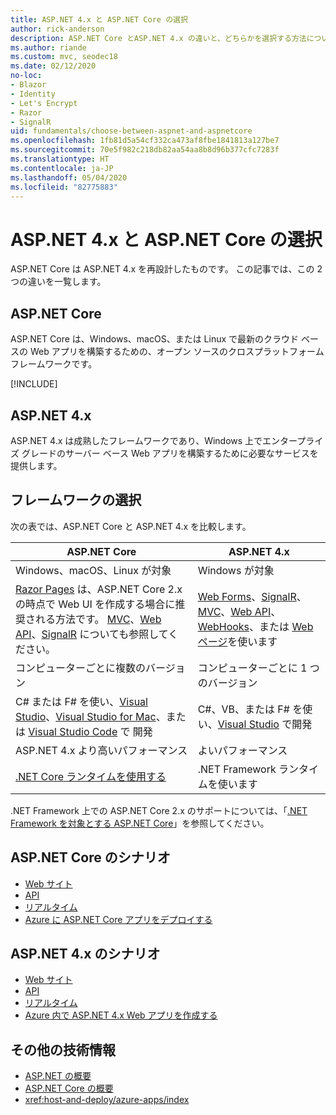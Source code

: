 ```yaml
---
title: ASP.NET 4.x と ASP.NET Core の選択
author: rick-anderson
description: ASP.NET Core とASP.NET 4.x の違いと、どちらかを選択する方法について説明します。
ms.author: riande
ms.custom: mvc, seodec18
ms.date: 02/12/2020
no-loc:
- Blazor
- Identity
- Let's Encrypt
- Razor
- SignalR
uid: fundamentals/choose-between-aspnet-and-aspnetcore
ms.openlocfilehash: 1fb81d5a54cf332ca473af8fbe1841813a127be7
ms.sourcegitcommit: 70e5f982c218db82aa54aa8b8d96b377cfc7283f
ms.translationtype: HT
ms.contentlocale: ja-JP
ms.lasthandoff: 05/04/2020
ms.locfileid: "82775883"
---
```

# <a name="choose-between-aspnet-4x-and-aspnet-core"></a>ASP.NET 4.x と ASP.NET Core の選択

ASP.NET Core は ASP.NET 4.x を再設計したものです。 この記事では、この 2 つの違いを一覧します。

## <a name="aspnet-core"></a>ASP.NET Core

ASP.NET Core は、Windows、macOS、または Linux で最新のクラウド ベースの Web アプリを構築するための、オープン ソースのクロスプラットフォーム フレームワークです。

[!INCLUDE[](~/includes/benefits.md)]

## <a name="aspnet-4x"></a>ASP.NET 4.x

ASP.NET 4.x は成熟したフレームワークであり、Windows 上でエンタープライズ グレードのサーバー ベース Web アプリを構築するために必要なサービスを提供します。

## <a name="framework-selection"></a>フレームワークの選択

次の表では、ASP.NET Core と ASP.NET 4.x を比較します。

| ASP.NET Core | ASP.NET 4.x |
|---|---|
|Windows、macOS、Linux が対象|Windows が対象|
|[Razor Pages](xref:razor-pages/index) は、ASP.NET Core 2.x の時点で Web UI を作成する場合に推奨される方法です。 [MVC](xref:mvc/overview)、[Web API](xref:tutorials/first-web-api)、[SignalR](xref:signalr/introduction) についても参照してください。|[Web Forms](/aspnet/web-forms)、[SignalR](/aspnet/signalr)、[MVC](/aspnet/mvc)、[Web API](/aspnet/web-api/)、[WebHooks](/aspnet/webhooks/)、または [Web ページ](/aspnet/web-pages)を使います|
|コンピューターごとに複数のバージョン|コンピューターごとに 1 つのバージョン|
|C# または F# を使い、[Visual Studio](https://visualstudio.microsoft.com/vs/)、[Visual Studio for Mac](https://visualstudio.microsoft.com/vs/mac/)、または [Visual Studio Code](https://code.visualstudio.com/) で 開発|C#、VB、または F# を使い、[Visual Studio](https://visualstudio.microsoft.com/vs/) で開発|
|ASP.NET 4.x より高いパフォーマンス|よいパフォーマンス|
|[.NET Core ランタイムを使用する](/dotnet/standard/choosing-core-framework-server)|.NET Framework ランタイムを使います|

.NET Framework 上での ASP.NET Core 2.x のサポートについては、「[.NET Framework を対象とする ASP.NET Core](xref:index#target-framework)」を参照してください。

## <a name="aspnet-core-scenarios"></a>ASP.NET Core のシナリオ

* [Web サイト](xref:tutorials/first-mvc-app/index)
* [API](xref:tutorials/first-web-api)
* [リアルタイム](xref:signalr/introduction)
* [Azure に ASP.NET Core アプリをデプロイする](/azure/app-service/app-service-web-get-started-dotnet)

## <a name="aspnet-4x-scenarios"></a>ASP.NET 4.x のシナリオ

* [Web サイト](/aspnet/mvc)
* [API](/aspnet/web-api)
* [リアルタイム](/aspnet/signalr)
* [Azure 内で ASP.NET 4.x Web アプリを作成する](/azure/app-service/app-service-web-get-started-dotnet-framework)

## <a name="additional-resources"></a>その他の技術情報

* [ASP.NET の概要](/aspnet/overview)
* [ASP.NET Core の概要](xref:index)
* <xref:host-and-deploy/azure-apps/index>
